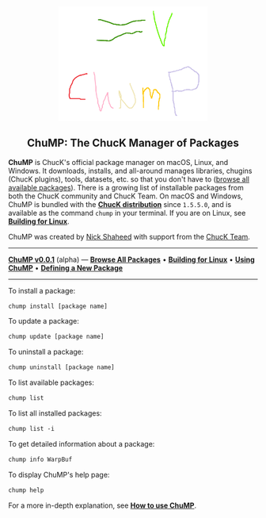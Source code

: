 <div align="center">

<img src="images/chump-logo.png" width="60%"></img>

<h2>ChuMP: The ChucK Manager of Packages</h2>

</div> <!-- end center -->

<p align="justify">

<b>ChuMP</b> is ChucK's official package manager on macOS, Linux, and 
Windows. It downloads, installs, and all-around manages libraries, chugins 
(ChucK plugins), tools, datasets, etc. so that you don't have to ([browse 
all available packages](../release/chump/)). There is a growing list of 
installable packages from both the ChucK community and ChucK Team. On 
macOS and Windows, ChuMP is bundled with the [**ChucK 
distribution**](../release/) since `1.5.5.0`, and is available as the 
command `chump` in your terminal. If you are on Linux, see [**Building for 
Linux**](./linux-build.html).

ChuMP was created by <a href="https://nicholasshaheed.com/">Nick 
Shaheed</a> with support from the <a href="../doc/authors.html">ChucK 
Team</a>.

---


[**ChuMP v0.0.1**](./index.html) (alpha) — [**Browse All Packages**](../release/chump/)
• [**Building for Linux**](./linux-build.html)
• [**Using ChuMP**](./usage.html)
• [**Defining a New Package**](./walkthru.html)

---


To install a package:

```txt
chump install [package name]
```

To update a package:

```txt
chump update [package name]
```

To uninstall a package:

```txt
chump uninstall [package name]
```

To list available packages:
```txt
chump list
```

To list all installed packages:
```txt
chump list -i
```

To get detailed information about a package:

```txt
chump info WarpBuf
```


To display ChuMP's help page:
```txt
chump help
```

For a more in-depth explanation, see [**How to use ChuMP**](./usage.html).
